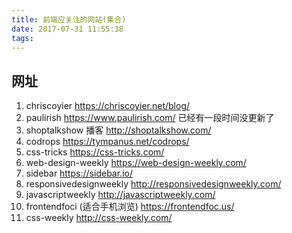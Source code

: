 ```yaml
---
title: 前端应关注的网站(集合)
date: 2017-07-31 11:55:38
tags:
---
```


## 网址

1. chriscoyier
	https://chriscoyier.net/blog/
2. paulirish
	https://www.paulirish.com/  已经有一段时间没更新了
3. shoptalkshow   播客
	http://shoptalkshow.com/
4. codrops
	https://tympanus.net/codrops/
5. css-tricks
	https://css-tricks.com/
6. web-design-weekly
	https://web-design-weekly.com/
7. sidebar
	https://sidebar.io/
8. responsivedesignweekly
	http://responsivedesignweekly.com/
9. javascriptweekly
	http://javascriptweekly.com/
10. frontendfoci (适合手机浏览) 
	https://frontendfoc.us/
11. css-weekly
	http://css-weekly.com/


